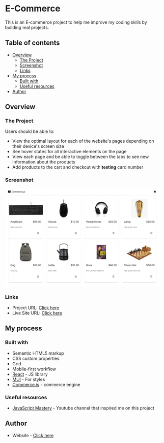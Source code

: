 # E-Commerce

This is an E-commerce project to help me improve my coding skills by building real projects.

## Table of contents

- [Overview](#overview)
  - [The Project](#the-Project)
  - [Screenshot](#screenshot)
  - [Links](#links)
- [My process](#my-process)
  - [Built with](#built-with)
  - [Useful resources](#useful-resources)
- [Author](#author)


## Overview

### The Project

Users should be able to:

- View the optimal layout for each of the website's pages depending on their device's screen size
- See hover states for all interactive elements on the page
- View each page and be able to toggle between the tabs to see new information about the products 
- Add products to the cart and checkout with **testing** card number
### Screenshot

![](./src/assets/screenShot.png)

### Links

- Project URL: [Click here](https://github.com/ahmed-eldardeery/E-Commerce)
- Live Site URL: [Click here](https://ahmed-eldardeery.github.io/E-Commerce)

## My process

### Built with

- Semantic HTML5 markup
- CSS custom properties
- Grid
- Mobile-first workflow
- [React](https://reactjs.org/) - JS library
- [MUI](https://mui.com/) - For styles
- [Commerce.js](https://commercejs.com/) - commerce engine 

### Useful resources

- [JavaScript Mastery](https://www.youtube.com/@javascriptmastery) - Youtube channel that inspired me on this project

## Author

- Website - [Click here](https://ahmed-eldardeery.github.io/personal-website/)

